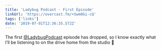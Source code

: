 ```yaml
---
title: 'Ladybug Podcast - First Episode'
linkUrl: 'https://overcast.fm/+Swm0Gi-cQ'
tags: ['links'] 
date: '2019-07-01T12:36:35.572Z'
---
```

The first [@LadybugPodcast](//twitter.com/LadybugPodcast) episode has dropped, so I know exactly what I’ll be listening to on the drive home from the studio 🐞